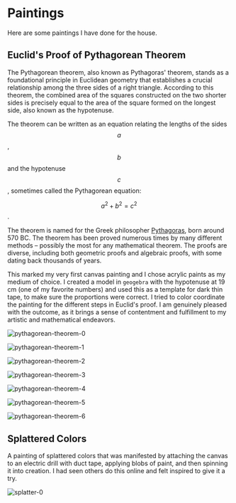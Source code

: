 # Paintings

Here are some paintings I have done for the house.

## Euclid's Proof of Pythagorean Theorem

The Pythagorean theorem, also known as Pythagoras' theorem, stands as a foundational principle in Euclidean geometry that establishes a crucial relationship among the three sides of a right triangle. According to this theorem, the combined area of the squares constructed on the two shorter sides is precisely equal to the area of the square formed on the longest side, also known as the hypotenuse.

The theorem can be written as an equation relating the lengths of the sides $$a$$, $$b$$ and the hypotenuse $$c$$, sometimes called the Pythagorean equation:

$$\displaystyle a^{2}+b^{2}=c^{2}$$.

The theorem is named for the Greek philosopher [Pythagoras](https://en.wikipedia.org/wiki/Pythagoras), born around 570 BC. The theorem has been proved numerous times by many different methods – possibly the most for any mathematical theorem. The proofs are diverse, including both geometric proofs and algebraic proofs, with some dating back thousands of years.

This marked my very first canvas painting and I chose acrylic paints as my medium of choice. I created a model in `geogebra` with the hypotenuse at 19 cm (one of my favorite numbers) and used this as a template for dark thin tape, to make sure the proportions were correct.  I tried to color coordinate the painting for the different steps in Euclid's proof.  I am genuinely pleased with the outcome, as it brings a sense of contentment and fulfillment to my artistic and mathematical endeavors.

![pythagorean-theorem-0](https://github.com/newell/newell.github.io/assets/4163356/8aaba6cd-678f-4df9-8411-7ff0b6052f95)

![pythagorean-theorem-1](https://github.com/newell/newell.github.io/assets/4163356/b9a42248-e168-4ffd-98a2-e21ddf4afce8)

![pythagorean-theorem-2](https://github.com/newell/newell.github.io/assets/4163356/58d57f3f-2c05-483d-aa35-cf8a21288c81)

![pythagorean-theorem-3](https://github.com/newell/newell.github.io/assets/4163356/18b690ff-f84f-4263-a295-99e1e4d8f56f)

![pythagorean-theorem-4](https://github.com/newell/newell.github.io/assets/4163356/77e20b85-584a-4e39-9460-bd7957010e86)

![pythagorean-theorem-5](https://github.com/newell/newell.github.io/assets/4163356/b3149373-598b-4e26-9917-a07ef4d357f2)

![pythagorean-theorem-6](https://github.com/newell/newell.github.io/assets/4163356/4dc9e77c-b981-44f9-b02a-e3b0001055f6)


## Splattered Colors

A painting of splattered colors that was manifested by attaching the canvas to an electric drill with duct tape, applying blobs of paint, and then spinning it into creation.  I had seen others do this online and felt inspired to give it a try.

![splatter-0](https://github.com/newell/newell.github.io/assets/4163356/c9160a5c-9381-4b16-9254-46157f656025)

